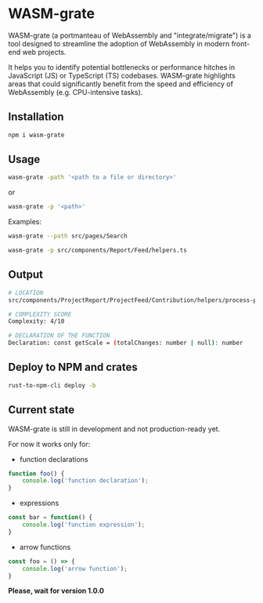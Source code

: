 # WASM-grate
WASM-grate (a portmanteau of WebAssembly and "integrate/migrate") is a tool designed to streamline the adoption of WebAssembly in modern front-end web projects.

It helps you to identify potential bottlenecks or performance hitches in JavaScript (JS) or TypeScript (TS) codebases. WASM-grate highlights areas that could significantly benefit from the speed and efficiency of WebAssembly (e.g. CPU-intensive tasks).

## Installation
```bash
npm i wasm-grate
```

## Usage
```bash
wasm-grate -path '<path to a file or directory>'
```
or
```bash
wasm-grate -p '<path>'
```


Examples:
```bash
wasm-grate --path src/pages/Search
```

```bash
wasm-grate -p src/components/Report/Feed/helpers.ts
```

## Output
```bash
# LOCATION
src/components/ProjectReport/ProjectFeed/Contribution/helpers/process-pr-data.ts:14:19

# COMPLEXITY SCORE
Complexity: 4/10

# DECLARATION OF THE FUNCTION
Declaration: const getScale = (totalChanges: number | null): number
```

## Deploy to NPM and crates
```bash
rust-to-npm-cli deploy -b
```

## Current state
WASM-grate is still in development and not production-ready yet.

For now it works only for: 
- function declarations
```Javascript
function foo() {
    console.log('function declaration');
} 
```
- expressions 
```Javascript
const bar = function() {
    console.log('function expression');
}
```
- arrow functions
```Javascript
const foo = () => {
    console.log('arrow function');
} 
```

**Please, wait for version 1.0.0**  
